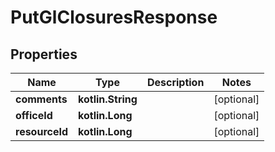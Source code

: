 
# PutGlClosuresResponse

## Properties
| Name | Type | Description | Notes |
| ------------ | ------------- | ------------- | ------------- |
| **comments** | **kotlin.String** |  |  [optional] |
| **officeId** | **kotlin.Long** |  |  [optional] |
| **resourceId** | **kotlin.Long** |  |  [optional] |



